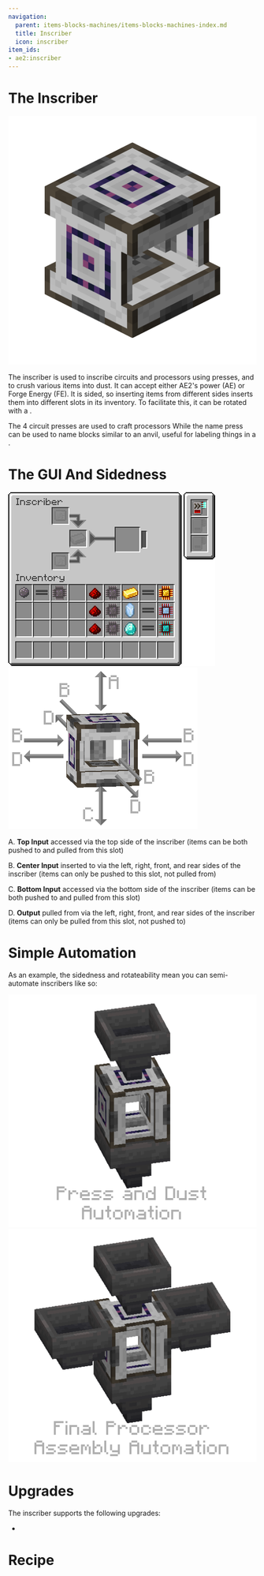 ```yaml
---
navigation:
  parent: items-blocks-machines/items-blocks-machines-index.md
  title: Inscriber
  icon: inscriber
item_ids:
- ae2:inscriber
---
```

# The Inscriber

![A picture of an inscriber.](../assets/blocks/inscriber.png)

The inscriber is used to inscribe circuits and processors using presses, and to crush various items into dust.
It can accept either AE2's power (AE) or Forge Energy (FE). It is sided, so inserting items from different sides
inserts them into different slots in its inventory. To facilitate this, it can be rotated with a <ItemLink id="certus_quartz_wrench" />.

The 4 circuit presses are used to craft processors
  <ItemGrid>
  <ItemIcon id="silicon_press" />
  <ItemIcon id="logic_processor_press" />
  <ItemIcon id="calculation_processor_press" />
  <ItemIcon id="engineering_processor_press" />
  </ItemGrid>
While the name press can be used to name blocks similar to an anvil, useful for labeling things in a <ItemLink id="pattern_access_terminal" />.
  <ItemGrid>
  <ItemIcon id="name_press" />
  </ItemGrid>

# The GUI And Sidedness

![Inscriber GUI](../assets/diagrams/inscriber_gui.png) ![Inscriber Sides](../assets/diagrams/inscriber_sides.png)

A. **Top Input** accessed via the top side of the inscriber (items can be both pushed to and pulled from this slot)

B. **Center Input** inserted to via the left, right, front, and rear sides of the inscriber (items can only be pushed to this slot, not pulled from)

C. **Bottom Input** accessed via the bottom side of the inscriber (items can be both pushed to and pulled from this slot)

D. **Output** pulled from via the left, right, front, and rear sides of the inscriber (items can only be pulled from this slot, not pushed to)

# Simple Automation

As an example, the sidedness and rotateability mean you can semi-automate inscribers like so:

![Press and Dust Automation](../assets/assemblies/inscriber_hopper_1.png) ![Final Processor Assembly Automation](../assets/assemblies/inscriber_hopper_2.png)

# Upgrades

The inscriber supports the following upgrades:

- <ItemLink id="speed_card" />

# Recipe

<RecipeFor id="inscriber" />

